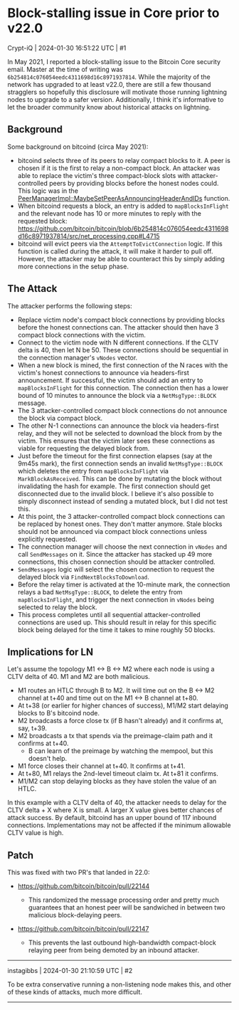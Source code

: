 # Block-stalling issue in Core prior to v22.0

Crypt-iQ | 2024-01-30 16:51:22 UTC | #1

In May 2021, I reported a block-stalling issue to the Bitcoin Core security email. Master at the
time of writing was `6b254814c076054eedc4311698d16c8971937814`. While the majority of the network has upgraded to at least v22.0, there are still a few thousand stragglers so hopefully this disclosure will motivate those running lightning nodes to upgrade to a safer version. Additionally, I think it's informative to let the broader community know about historical attacks on lightning.

## Background ##
Some background on bitcoind (circa May 2021):

* bitcoind selects three of its peers to relay compact blocks to it. A peer is chosen if it is the first
  to relay a non-compact block. An attacker was able to replace the victim's three compact-block slots
  with attacker-controlled peers by providing blocks before the honest nodes could. This logic was in the
  [PeerManagerImpl::MaybeSetPeerAsAnnouncingHeaderAndIDs](https://github.com/bitcoin/bitcoin/blob/6b254814c076054eedc4311698d16c8971937814/src/net_processing.cpp#L818)
  function.
* When bitcoind requests a block, an entry is added to `mapBlocksInFlight` and the relevant node has 10
  or more minutes to reply with the requested block: https://github.com/bitcoin/bitcoin/blob/6b254814c076054eedc4311698d16c8971937814/src/net_processing.cpp#L4715
* bitcoind will evict peers via the `AttemptToEvictConnection` logic. If this function is called during
  the attack, it will make it harder to pull off. However, the attacker may be able to counteract this by
  simply adding more connections in the setup phase.

## The Attack ##

The attacker performs the following steps:
* Replace victim node's compact block connections by providing blocks before the honest connections can.
  The attacker should then have 3 compact block connections with the victim.
* Connect to the victim node with N different connections. If the CLTV delta is 40, then let N be 50. These
  connections should be sequential in the connection manager's `vNodes` vector.
* When a new block is mined, the first connection of the N races with the victim's honest connections to
  announce via headers-first announcement. If successful, the victim should add an entry to `mapBlocksInFlight`
  for this connection. The connection then has a lower bound of 10 minutes to announce the block via a
  `NetMsgType::BLOCK` message.
* The 3 attacker-controlled compact block connections do not announce the block via compact block.
* The other N-1 connections can announce the block via headers-first relay, and they will not be selected to
  download the block from by the victim. This ensures that the victim later sees these connections as viable
  for requesting the delayed block from.
* Just before the timeout for the first connection elapses (say at the 9m45s mark), the first connection sends
  an invalid `NetMsgType::BLOCK` which deletes the entry from `mapBlocksInFlight` via `MarkBlockAsReceived`. This
  can be done by mutating the block without invalidating the hash for example. The first connection should get
  disconnected due to the invalid block. I believe it's also possible to simply disconnect instead of sending
  a mutated block, but I did not test this.
* At this point, the 3 attacker-controlled compact block connections can be replaced by honest ones. They don't
  matter anymore. Stale blocks should not be announced via compact block connections unless explicitly requested.
* The connection manager will choose the next connection in `vNodes` and call `SendMessages` on it. Since the
  attacker has stacked up 49 more connections, this chosen connection should be attacker controlled.
* `SendMessages` logic will select the chosen connection to request the delayed block via `FindNextBlocksToDownload`.
* Before the relay timer is activated at the 10-minute mark, the connection relays a bad `NetMsgType::BLOCK`, to
  delete the entry from `mapBlocksInFlight`, and trigger the next connection in `vNodes` being selected to relay
  the block.
* This process completes until all sequential attacker-controlled connections are used up.  This should result in
  relay for this specific block being delayed for the time it takes to mine roughly 50 blocks.

## Implications for LN ##

Let's assume the topology M1 <-> B <-> M2 where each node is using a CLTV delta of 40. M1 and M2 are both
malicious.

* M1 routes an HTLC through B to M2. It will time out on the B <-> M2 channel at t+40 and time out on the
  M1 <-> B channel at t+80.
* At t+38 (or earlier for higher chances of success), M1/M2 start delaying blocks to B's bitcoind node.
* M2 broadcasts a force close tx (if B hasn't already) and it confirms at, say, t+39.
* M2 broadcasts a tx that spends via the preimage-claim path and it confirms at t+40.
  * B can learn of the preimage by watching the mempool, but this doesn't help.
* M1 force closes their channel at t+40. It confirms at t+41.
* At t+80, M1 relays the 2nd-level timeout claim tx. At t+81 it confirms.
* M1/M2 can stop delaying blocks as they have stolen the value of an HTLC.

In this example with a CLTV delta of 40, the attacker needs to delay for the CLTV delta + X where X is small.
A larger X value gives better chances of attack success. By default, bitcoind has an upper bound of 117
inbound connections. Implementations may not be affected if the minimum allowable CLTV value is high.

## Patch ##

This was fixed with two PR's that landed in 22.0:
* https://github.com/bitcoin/bitcoin/pull/22144
  * This randomized the message processing order and pretty much guarantees that an honest peer will be
    sandwiched in between two malicious block-delaying peers.

* https://github.com/bitcoin/bitcoin/pull/22147
  * This prevents the last outbound high-bandwidth compact-block relaying peer from being demoted by an
    inbound attacker.

-------------------------

instagibbs | 2024-01-30 21:10:59 UTC | #2

To be extra conservative running a non-listening node makes this, and other of these kinds of attacks, much more difficult.

-------------------------

